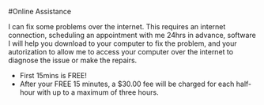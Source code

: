 #Online Assistance

I can fix some problems over the internet. This requires an internet connection, scheduling an appointment with me 24hrs in advance, software I will help you download to your computer to fix the problem, and your autorization to allow me to access your computer over the internet to diagnose the issue or make the repairs. 

- First 15mins is FREE!
- After your FREE 15 minutes, a $30.00 fee will be charged for each half-hour with up to a maximum of three hours.
